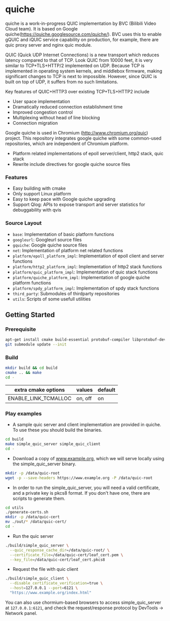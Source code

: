 # quiche

quiche is a work-in-progress QUIC implementation by BVC (Bilibili Video Cloud team). It is based on Google quiche(https://quiche.googlesource.com/quiche/). BVC uses this to enable gQUIC and iQUIC service capability on production, for example, there are quic proxy server and nginx quic module.

QUIC (Quick UDP Internet Connections) is a new transport which reduces latency compared to that of TCP. Look QUIC from 10000 feet, it is very similar to TCP+TLS+HTTP/2 implemented on UDP. Because TCP is implemented in operating system kernels, and middlebox firmware, making significant changes to TCP is next to impossible. However, since QUIC is built on top of UDP, it suffers from no such limitations.

Key features of QUIC+HTTP3 over existing TCP+TLS+HTTP2 include
- User space implementation
- Dramatically reduced connection establishment time
- Improved congestion control
- Multiplexing without head of line blocking
- Connection migration

Google quiche is used in Chromium (http://www.chromium.org/quic) project. This repository integrates google quiche with some common-used repositories, which are independent of Chromium platform.
- Platform related implementations of epoll server/client, http2 stack, quic stack
- Rewrite include directives for google quiche source files

### Features
- Easy building with cmake
- Only support Linux platform
- Easy to keep pace with Google quiche upgrading
- Support Qlog: APIs to expose transport and server statistics for debuggability with qvis

### Source Layout
- `base`: Implementation of basic platform functions
- `googleurl`: Googleurl source files
- `gquiche`: Google quiche source files 
- `net`: Implementation of platform net related functions
- `platform/epoll_platform_impl`: Implementation of epoll client and server functions
- `platform/http2_platform_impl`: Implementation of http2 stack functions
- `platform/quic_platform_impl`: Implementation of quic stack functions
- `platform/quiche_platform_impl`: Implementation of google quiche platform functions
- `platform/spdy_platform_impl`: Implementation of spdy stack functions
- `third_party`: Submodules of thirdparty repositories
- `utils`: Scripts of some usefull utilities

## Getting Started

### Prerequisite  

```bash
apt-get install cmake build-essential protobuf-compiler libprotobuf-dev golang-go libunwind-dev libicu-dev
git submodule update --init
```

### Build  

```bash
mkdir build && cd build  
cmake .. && make
cd -
```

| extra cmake options | values | default |
| ------ | ------ | ------ |
| ENABLE_LINK_TCMALLOC | on, off | on |

### Play examples
- A sample quic server and client implementation are provided in quiche. To use these you should build the binaries.

```bash
cd build
make simple_quic_server simple_quic_client
cd -
```

- Download a copy of www.example.org, which we will serve locally using the simple_quic_server binary.

```bash
mkdir -p /data/quic-root
wget -p --save-headers https://www.example.org -P /data/quic-root
```

- In order to run the simple_quic_server, you will need a valid certificate, and a private key is pkcs8 format. If you don't have one, there are scripts to generate them.

```bash
cd utils
./generate-certs.sh
mkdir -p /data/quic-cert
mv ./out/* /data/quic-cert/
cd -
```

- Run the quic server

```bash
./build/simple_quic_server \
  --quic_response_cache_dir=/data/quic-root/ \
  --certificate_file=/data/quic-cert/leaf_cert.pem \
  --key_file=/data/quic-cert/leaf_cert.pkcs8
```

- Request the file with quic client

```bash
./build/simple_quic_client \
  --disable_certificate_verification=true \
  --host=127.0.0.1 --port=6121 \
  "https://www.example.org/index.html"
```

You can also use chormium-based browsers to access simple_quic_server at `127.0.0.1:6121`, and check the request/response protocol by DevTools -> Network panel.
